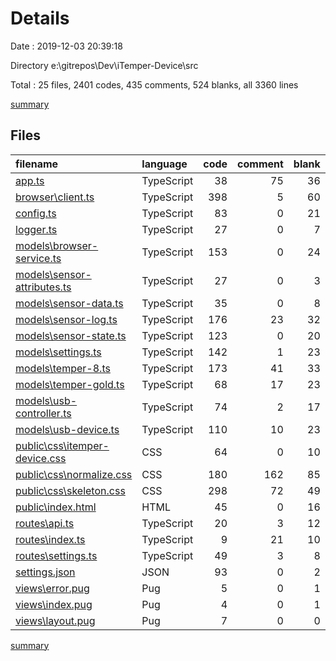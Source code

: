 # Details

Date : 2019-12-03 20:39:18

Directory e:\gitrepos\Dev\iTemper-Device\src

Total : 25 files,  2401 codes, 435 comments, 524 blanks, all 3360 lines

[summary](results.md)

## Files
| filename | language | code | comment | blank | total |
| :--- | :--- | ---: | ---: | ---: | ---: |
| [app.ts](file:///e%3A/gitrepos/Dev/iTemper-Device/src/app.ts) | TypeScript | 38 | 75 | 36 | 149 |
| [browser\client.ts](file:///e%3A/gitrepos/Dev/iTemper-Device/src/browser/client.ts) | TypeScript | 398 | 5 | 60 | 463 |
| [config.ts](file:///e%3A/gitrepos/Dev/iTemper-Device/src/config.ts) | TypeScript | 83 | 0 | 21 | 104 |
| [logger.ts](file:///e%3A/gitrepos/Dev/iTemper-Device/src/logger.ts) | TypeScript | 27 | 0 | 7 | 34 |
| [models\browser-service.ts](file:///e%3A/gitrepos/Dev/iTemper-Device/src/models/browser-service.ts) | TypeScript | 153 | 0 | 24 | 177 |
| [models\sensor-attributes.ts](file:///e%3A/gitrepos/Dev/iTemper-Device/src/models/sensor-attributes.ts) | TypeScript | 27 | 0 | 3 | 30 |
| [models\sensor-data.ts](file:///e%3A/gitrepos/Dev/iTemper-Device/src/models/sensor-data.ts) | TypeScript | 35 | 0 | 8 | 43 |
| [models\sensor-log.ts](file:///e%3A/gitrepos/Dev/iTemper-Device/src/models/sensor-log.ts) | TypeScript | 176 | 23 | 32 | 231 |
| [models\sensor-state.ts](file:///e%3A/gitrepos/Dev/iTemper-Device/src/models/sensor-state.ts) | TypeScript | 123 | 0 | 20 | 143 |
| [models\settings.ts](file:///e%3A/gitrepos/Dev/iTemper-Device/src/models/settings.ts) | TypeScript | 142 | 1 | 23 | 166 |
| [models\temper-8.ts](file:///e%3A/gitrepos/Dev/iTemper-Device/src/models/temper-8.ts) | TypeScript | 173 | 41 | 33 | 247 |
| [models\temper-gold.ts](file:///e%3A/gitrepos/Dev/iTemper-Device/src/models/temper-gold.ts) | TypeScript | 68 | 17 | 23 | 108 |
| [models\usb-controller.ts](file:///e%3A/gitrepos/Dev/iTemper-Device/src/models/usb-controller.ts) | TypeScript | 74 | 2 | 17 | 93 |
| [models\usb-device.ts](file:///e%3A/gitrepos/Dev/iTemper-Device/src/models/usb-device.ts) | TypeScript | 110 | 10 | 23 | 143 |
| [public\css\itemper-device.css](file:///e%3A/gitrepos/Dev/iTemper-Device/src/public/css/itemper-device.css) | CSS | 64 | 0 | 10 | 74 |
| [public\css\normalize.css](file:///e%3A/gitrepos/Dev/iTemper-Device/src/public/css/normalize.css) | CSS | 180 | 162 | 85 | 427 |
| [public\css\skeleton.css](file:///e%3A/gitrepos/Dev/iTemper-Device/src/public/css/skeleton.css) | CSS | 298 | 72 | 49 | 419 |
| [public\index.html](file:///e%3A/gitrepos/Dev/iTemper-Device/src/public/index.html) | HTML | 45 | 0 | 16 | 61 |
| [routes\api.ts](file:///e%3A/gitrepos/Dev/iTemper-Device/src/routes/api.ts) | TypeScript | 20 | 3 | 12 | 35 |
| [routes\index.ts](file:///e%3A/gitrepos/Dev/iTemper-Device/src/routes/index.ts) | TypeScript | 9 | 21 | 10 | 40 |
| [routes\settings.ts](file:///e%3A/gitrepos/Dev/iTemper-Device/src/routes/settings.ts) | TypeScript | 49 | 3 | 8 | 60 |
| [settings.json](file:///e%3A/gitrepos/Dev/iTemper-Device/src/settings.json) | JSON | 93 | 0 | 2 | 95 |
| [views\error.pug](file:///e%3A/gitrepos/Dev/iTemper-Device/src/views/error.pug) | Pug | 5 | 0 | 1 | 6 |
| [views\index.pug](file:///e%3A/gitrepos/Dev/iTemper-Device/src/views/index.pug) | Pug | 4 | 0 | 1 | 5 |
| [views\layout.pug](file:///e%3A/gitrepos/Dev/iTemper-Device/src/views/layout.pug) | Pug | 7 | 0 | 0 | 7 |

[summary](results.md)